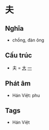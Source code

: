 # 夫

## Nghĩa

* chồng, đàn ông

## Cấu trúc
* 夫 = [大](大.md) [一](一.md)

## Phát âm

* Hán Việt: phu

## Tags
* Hán Việt

<script>window.HANZI_FIELD='夫';</script>
